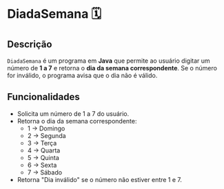 # DiadaSemana 🗓️

## Descrição
`DiadaSemana` é um programa em **Java** que permite ao usuário digitar um número de **1 a 7** e retorna o **dia da semana correspondente**. Se o número for inválido, o programa avisa que o dia não é válido.

## Funcionalidades
- Solicita um número de 1 a 7 do usuário.
- Retorna o dia da semana correspondente:
  - 1 → Domingo
  - 2 → Segunda
  - 3 → Terça
  - 4 → Quarta
  - 5 → Quinta
  - 6 → Sexta
  - 7 → Sábado
- Retorna "Dia inválido" se o número não estiver entre 1 e 7.
